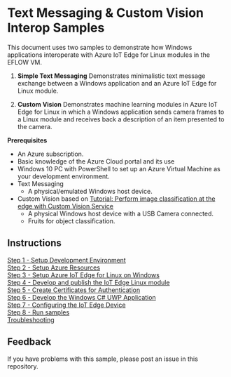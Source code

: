 
# Text Messaging & Custom Vision Interop Samples

This document uses two samples to demonstrate how Windows applications interoperate with Azure IoT Edge for Linux modules in the EFLOW VM.

1. **Simple Text Messaging**
  Demonstrates minimalistic text message exchange between a Windows application and an Azure IoT Edge for Linux module.

2. **Custom Vision**
   Demonstrates machine learning modules in Azure IoT Edge for Linux in which a Windows application sends camera frames to a Linux module and receives back a description of an item presented to the camera.


**Prerequisites**
- An Azure subscription.
- Basic knowledge of the Azure Cloud portal and its use
- Windows 10 PC with PowerShell to set up an Azure Virtual Machine as your development environment.
- Text Messaging
  - A physical/emulated Windows host device.
- Custom Vision based on [Tutorial: Perform image classification at the edge with Custom Vision Service](https://docs.microsoft.com/azure/iot-edge/tutorial-deploy-custom-vision)
   - A physical Windows host device with a USB Camera connected.
   - Fruits for object classification.

## Instructions
[Step 1 - Setup Development Environment](./Documentation/Setup%20DevVM.MD)   
[Step 2 - Setup Azure Resources](./Documentation/Setup%20Azure%20Resources.MD)  
[Step 3 - Setup Azure IoT Edge for Linux on Windows](./Documentation/Setup%20Azure%20IoT%20Edge%20for%20Linux%20on%20Windows.MD)  
[Step 4 - Develop and publish the IoT Edge Linux module](./Documentation/Develop%20and%20publish%20the%20IoT%20edge%20Linux%20module.MD)  
[Step 5 - Create Certificates for Authentication](./Documentation/Create%20Certificates%20for%20Authentication.MD)  
[Step 6 - Develop the Windows C# UWP Application](./Documentation//Develop%20the%20Windows%20C%23%20UWP%20Application.MD)  
[Step 7 - Configuring the IoT Edge Device](./Documentation/Configuring%20the%20IoT%20Edge%20Device.MD)  
[Step 8 - Run samples](./Documentation//Run%20samples.MD)  
[Troubleshooting](./Documentation//Troubleshooting.MD)  


## Feedback
If you have problems with this sample, please post an issue in this repository.
